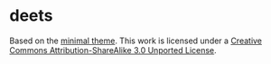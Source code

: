 # deets

Based on the [minimal theme](https://orderedlist.com/minimal/). This work is licensed under a [Creative Commons Attribution-ShareAlike 3.0 Unported License](http://creativecommons.org/licenses/by-sa/3.0/).



